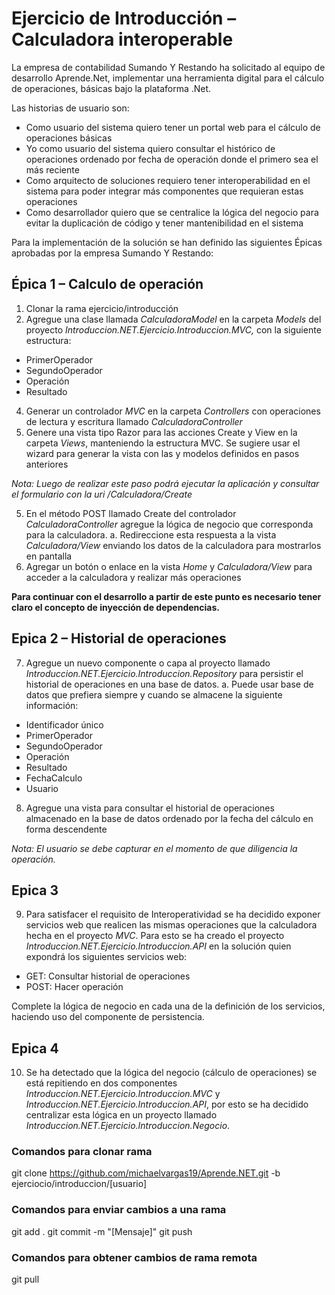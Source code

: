 
# Ejercicio de Introducción – Calculadora interoperable

La empresa de contabilidad Sumando Y Restando ha solicitado al equipo de desarrollo Aprende.Net, implementar una herramienta digital para el cálculo de operaciones, básicas bajo la plataforma .Net.

Las historias de usuario son:
-	Como usuario del sistema quiero tener un portal web para el cálculo de operaciones básicas
-	Yo como usuario del sistema quiero consultar el histórico de operaciones ordenado por fecha de operación donde el primero sea el más reciente
-	Como arquitecto de soluciones requiero tener interoperabilidad en el sistema para poder integrar más componentes que requieran estas operaciones
-	Como desarrollador quiero que se centralice la lógica del negocio para evitar la duplicación de código y tener mantenibilidad en el sistema

Para la implementación de la solución se han definido las siguientes Épicas aprobadas por la empresa Sumando Y Restando:

## Épica 1 – Calculo de operación
1.	Clonar la rama ejercicio/introducción
2.	Agregue una clase llamada *CalculadoraModel* en la carpeta *Models* del proyecto *Introduccion.NET.Ejercicio.Introduccion.MVC,* con la siguiente estructura:
-	PrimerOperador
-	SegundoOperador
-	Operación
-	Resultado
4.	Generar un controlador *MVC* en la carpeta *Controllers* con operaciones de lectura y escritura llamado *CalculadoraController*
5.	Genere una vista tipo Razor para las acciones Create y View en la carpeta *Views*, manteniendo la estructura MVC. Se sugiere usar el wizard para generar la vista con las y modelos definidos en pasos anteriores

*Nota: Luego de realizar este paso podrá ejecutar la aplicación y consultar el formulario con la uri /Calculadora/Create*

5.	En el método POST llamado Create del controlador *CalculadoraController* agregue la lógica de negocio que corresponda para la calculadora.
a.	Redireccione esta respuesta a la vista *Calculadora/View* enviando los datos de la calculadora para mostrarlos en pantalla
6.	Agregar un botón o enlace en la vista *Home* y *Calculadora/View* para acceder a la calculadora y realizar más operaciones

**Para continuar con el desarrollo a partir de este punto es necesario tener claro el concepto de inyección de dependencias.**

## Epica 2 – Historial de operaciones
7.	Agregue un nuevo componente o capa al proyecto llamado *Introduccion.NET.Ejercicio.Introduccion.Repository* para persistir el historial de operaciones en una base de datos. 
a.	Puede usar base de datos que prefiera siempre y cuando se almacene la siguiente información:
-	Identificador único
-	PrimerOperador
-	SegundoOperador
-	Operación
-	Resultado
-	FechaCalculo
-	Usuario
8.	Agregue una vista para consultar el historial de operaciones almacenado en la base de datos ordenado por la fecha del cálculo en forma descendente 

*Nota: El usuario se debe capturar en el momento de que diligencia la operación.*

## Epica 3
9.	Para satisfacer el requisito de Interoperatividad se ha decidido exponer servicios web que realicen las mismas operaciones que la calculadora hecha en el proyecto *MVC*. Para esto se ha creado el proyecto *Introduccion.NET.Ejercicio.Introduccion.API* en la solución quien expondrá los siguientes servicios web:

- GET: Consultar historial de operaciones
-	POST: Hacer operación

Complete la lógica de negocio en cada una de la definición de los servicios, haciendo uso del componente de persistencia.

## Epica 4
10.	Se ha detectado que la lógica del negocio (cálculo de operaciones) se está repitiendo en dos componentes *Introduccion.NET.Ejercicio.Introduccion.MVC* y *Introduccion.NET.Ejercicio.Introduccion.API*, por esto se ha decidido centralizar esta lógica en un proyecto llamado *Introduccion.NET.Ejercicio.Introduccion.Negocio*.



### Comandos para clonar rama
git clone https://github.com/michaelvargas19/Aprende.NET.git -b ejerciocio/introduccion/[usuario]


### Comandos para enviar cambios a una rama
git add .
git commit -m "[Mensaje]"
git push


### Comandos para obtener cambios de rama remota
git pull
